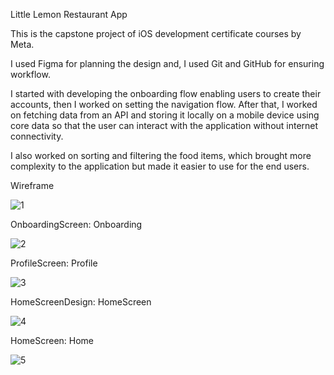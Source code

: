 Little Lemon Restaurant App

This is the capstone project of iOS development certificate courses by Meta.

I used Figma for planning the design and, I used Git and GitHub for ensuring workflow.

I started with developing the onboarding flow enabling users to create their accounts, then I worked on setting the navigation flow. After that, I worked on fetching data from an API and storing it locally on a mobile device using core data so that the user can interact with the application without internet connectivity.

I also worked on sorting and filtering the food items, which brought more complexity to the application but made it easier to use for the end users.

Wireframe

![1](https://github.com/StitouIDev/LittleLemonApp/assets/97193403/a6d41a25-5e54-4d0e-a99d-2b3899f9aae8)

OnboardingScreen: Onboarding

![2](https://github.com/StitouIDev/LittleLemonApp/assets/97193403/56045c0b-40bb-4589-ac2b-c399a3bd043c)


ProfileScreen: Profile

![3](https://github.com/StitouIDev/LittleLemonApp/assets/97193403/bae43daa-8875-4e66-8c71-beca181014dd)

HomeScreenDesign: HomeScreen

![4](https://github.com/StitouIDev/LittleLemonApp/assets/97193403/ce99821a-7c97-4e5d-8ab4-83824a3d5f0e)

HomeScreen: Home

![5](https://github.com/StitouIDev/LittleLemonApp/assets/97193403/43b1ad7f-935d-4abc-985d-96c611e763de)
